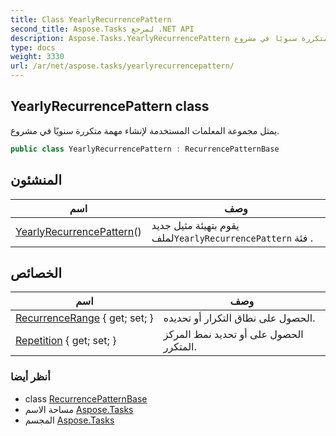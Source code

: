 ```yaml
---
title: Class YearlyRecurrencePattern
second_title: Aspose.Tasks لمرجع .NET API
description: Aspose.Tasks.YearlyRecurrencePattern فصل. يمثل مجموعة المعلمات المستخدمة لإنشاء مهمة متكررة سنويًا في مشروع.
type: docs
weight: 3330
url: /ar/net/aspose.tasks/yearlyrecurrencepattern/
---
```

## YearlyRecurrencePattern class

يمثل مجموعة المعلمات المستخدمة لإنشاء مهمة متكررة سنويًا في مشروع.

```csharp
public class YearlyRecurrencePattern : RecurrencePatternBase
```

## المنشئون

| اسم | وصف |
| --- | --- |
| [YearlyRecurrencePattern](yearlyrecurrencepattern/)() | يقوم بتهيئة مثيل جديد لملف`YearlyRecurrencePattern` فئة . |

## الخصائص

| اسم | وصف |
| --- | --- |
| [RecurrenceRange](../../aspose.tasks/recurrencepatternbase/recurrencerange/) { get; set; } | الحصول على نطاق التكرار أو تحديده. |
| [Repetition](../../aspose.tasks/yearlyrecurrencepattern/repetition/) { get; set; } | الحصول على أو تحديد نمط المركز المتكرر. |

### أنظر أيضا

* class [RecurrencePatternBase](../recurrencepatternbase/)
* مساحة الاسم [Aspose.Tasks](../../aspose.tasks/)
* المجسم [Aspose.Tasks](../../)


